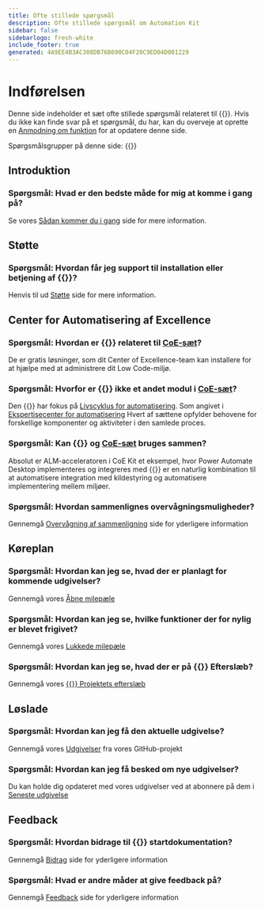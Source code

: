 ```yaml
---
title: Ofte stillede spørgsmål
description: Ofte stillede spørgsmål om Automation Kit
sidebar: false
sidebarlogo: fresh-white
include_footer: true
generated: 4A9EE4B3AC308DB76B690C04F20C9ED04D001229
---
```


# Indførelsen

Denne side indeholder et sæt ofte stillede spørgsmål relateret til {{<product-name>}}. Hvis du ikke kan finde svar på et spørgsmål, du har, kan du overveje at oprette en [Anmodning om funktion](https://github.com/microsoft/powercat-automation-kit/issues/new/choose) for at opdatere denne side.

Spørgsmålsgrupper på denne side:
{{<toc>}}

## Introduktion

### **Spørgsmål:** Hvad er den bedste måde for mig at komme i gang på?

Se vores [Sådan kommer du i gang](/da/get-started) side for mere information.

## Støtte

### **Spørgsmål:** Hvordan får jeg support til installation eller betjening af {{<product-name>}}?

Henvis til ud [Støtte](/da/support) side for mere information.

## Center for Automatisering af Excellence

### **Spørgsmål:** Hvordan er {{<product-name>}} relateret til [CoE-sæt](https://learn.microsoft.com/power-platform/guidance/coe/starter-kit)?

De er gratis løsninger, som dit Center of Excellence-team kan installere for at hjælpe med at administrere dit Low Code-miljø.

### **Spørgsmål:** Hvorfor er {{<product-name>}} ikke et andet modul i [CoE-sæt](https://learn.microsoft.com/power-platform/guidance/coe/starter-kit)?

Den {{<product-name>}} har fokus på [Livscyklus for automatisering](https://learn.microsoft.com/power-automate/guidance/automation-kit/overview/automation-coe-strategy#automation-lifecycle). Som angivet i [Ekspertisecenter for automatisering](https://learn.microsoft.com/power-automate/guidance/automation-kit/overview/automation-coe-strategy#automation-center-of-excellence) Hvert af sættene opfylder behovene for forskellige komponenter og aktiviteter i den samlede proces.

### **Spørgsmål:** Kan {{<product-name>}} og [CoE-sæt](https://learn.microsoft.com/power-platform/guidance/coe/starter-kit) bruges sammen?

Absolut er ALM-acceleratoren i CoE Kit et eksempel, hvor Power Automate Desktop implementeres og integreres med {{<product-name>}} er en naturlig kombination til at automatisere integration med kildestyring og automatisere implementering mellem miljøer.

### **Spørgsmål:** Hvordan sammenlignes overvågningsmuligheder?

Gennemgå [Overvågning af sammenligning](/da/monitoring-compare) side for yderligere information

## Køreplan

### **Spørgsmål:** Hvordan kan jeg se, hvad der er planlagt for kommende udgivelser?

Gennemgå vores [Åbne milepæle](https://github.com/microsoft/powercat-automation-kit/milestones?state=open)

### **Spørgsmål:** Hvordan kan jeg se, hvilke funktioner der for nylig er blevet frigivet?

Gennemgå vores [Lukkede milepæle](https://github.com/microsoft/powercat-automation-kit/milestones?state=closed)

### **Spørgsmål:** Hvordan kan jeg se, hvad der er på {{<product-name>}} Efterslæb?

Gennemgå vores [{{<product-name>}} Projektets efterslæb](https://aka.ms/ak4pp/backlog)

## Løslade

### **Spørgsmål:** Hvordan kan jeg få den aktuelle udgivelse?

Gennemgå vores [Udgivelser](https://github.com/microsoft/powercat-automation-kit/releases) fra vores GitHub-projekt

### **Spørgsmål:** Hvordan kan jeg få besked om nye udgivelser?

Du kan holde dig opdateret med vores udgivelser ved at abonnere på dem i [Seneste udgivelse](https://github.com/microsoft/powercat-automation-kit#latest-release)

## Feedback

### **Spørgsmål:** Hvordan bidrage til {{<product-name>}} startdokumentation?

Gennemgå [Bidrag](/da/contribution) side for yderligere information

### **Spørgsmål:** Hvad er andre måder at give feedback på?

Gennemgå [Feedback](/da/contribution/feedback) side for yderligere information
